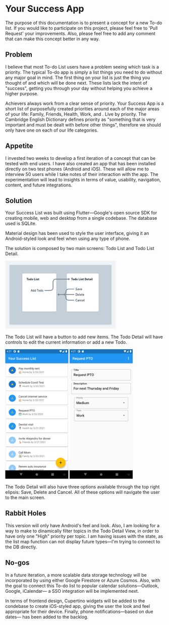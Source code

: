 # Your Success App

The purpose of this documentation is to present a concept for a new To-do list. If you would like to participate on this project, please feel free to 'Pull Request' your improvements. Also, please feel free to add any comment that can make this concept better in any way.

## Problem

I believe that most To-do List users have a problem seeing which task is a priority. The typical To-do app is simply a list things you need to do without any major goal in mind. The first thing on your list is just the thing you thought of and which will be done next. These lists lack the intent of "success", getting you through your day without helping you achieve a higher purpose.

Achievers always work from a clear sense of priority. Your Success App is a short list of purposefully created priorities around each of the major areas of your life: Family, Friends, Health, Work, and . Live by priority. The Cambridge English Dictionary defines priority as "something that is very important and must be dealt with before other things", therefore we should only have one on each of our life categories.

## Appetite

I invested two weeks to develop a first iteration of a concept that can be tested with end users. I have also created an app that has been installed directly on two test phones (Android and iOS). These will allow me to interview 50 users while I take notes of their interaction with the app. The experimentation will lead to insights in terms of value, usability, navigation, content, and future integrations.

## Solution

Your Success List was built using Flutter—Google's open source SDK for creating mobile, web and desktop from a single codebase. The database used is SQLite.  

Material design has been used to style the user interface, giving it an Android-styled look and feel when using any type of phone. 
 
The solution is composed by two main screens: Todo List and Todo List Detail.

<img src="/lib/images/sketch%201.0.png" width="350">

The Todo List will have a button to add new items. The Todo Detail will have controls to edit the current information or add a new Todo.


<p float="left">
    <img src="./lib/images/Todo%20List%201.0.png" alt="Todo List" width="200">
    <img src="./lib/images/Todo%20Detail%201.0.png"alt="Todo List Detail" width="200">
</p>

The Todo Detail will also have three options available through the top right elipsis: Save, Delete and Cancel. All of these options will navigate the user to the main screen.

## Rabbit Holes

This version will only have Android's feel and look. Also, I am looking for a way to make to dinamically filter topics in the Todo Detail View, in order to have only one "High" priority per topic. I am having issues with the state, as the list map function can not display future types—I'm trying to connect to the DB directly.

## No-gos

In a future iteration, a more scalable data storage technology will be incorporated by using either Google Firestore or Azure Cosmos. Also, with the goal to connect this To-do list to popular calendar solutions—Outlook, Google, iCalendar— a SSO integration will be implemented next.

In terms of frontend design, Cupertino widgets will be added to the condebase to create iOS-styled app, giving the user the look and feel appropriate for their device. Finally, phone notifications—based on due dates— has been added to the backlog.





